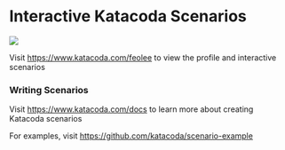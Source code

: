 # Interactive Katacoda Scenarios

[![](http://shields.katacoda.com/katacoda/feolee/count.svg)](https://www.katacoda.com/feolee "Get your profile on Katacoda.com")

Visit https://www.katacoda.com/feolee to view the profile and interactive scenarios

### Writing Scenarios
Visit https://www.katacoda.com/docs to learn more about creating Katacoda scenarios

For examples, visit https://github.com/katacoda/scenario-example
